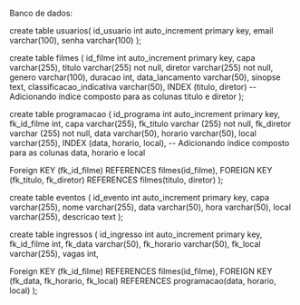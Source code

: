 Banco de dados:

create table usuarios(
id_usuario int auto_increment primary key,
email varchar(100),
senha varchar(100)
);

create table filmes (
id_filme int auto_increment primary key,
capa varchar(255),
titulo varchar(255) not null,
diretor varchar(255) not null,
genero varchar(100),
duracao int,
data_lancamento varchar(50),
sinopse text,
classificacao_indicativa varchar(50),
INDEX (titulo, diretor)  -- Adicionando índice composto para as colunas titulo e diretor
);

create table programacao (
id_programa int auto_increment primary key,
fk_id_filme int,
capa varchar(255),
fk_titulo varchar (255) not null, 
fk_diretor varchar (255) not null,
data varchar(50),
horario varchar(50),
local varchar(255),
INDEX (data, horario, local), -- Adicionando índice composto para as colunas data, horario e local

Foreign KEY (fk_id_filme) REFERENCES filmes(id_filme),
FOREIGN KEY (fk_titulo, fk_diretor) REFERENCES filmes(titulo, diretor)
);

create table eventos (
id_evento int auto_increment primary key,
capa varchar(255),
nome varchar(255),
data varchar(50),
hora varchar(50),
local varchar(255),
descricao text
);

create table ingressos (
id_ingresso int auto_increment primary key,
fk_id_filme int,
fk_data varchar(50),
fk_horario varchar(50),
fk_local varchar(255),
vagas int,

Foreign KEY (fk_id_filme) REFERENCES filmes(id_filme),
FOREIGN KEY (fk_data, fk_horario, fk_local) REFERENCES programacao(data, horario, local)
);
